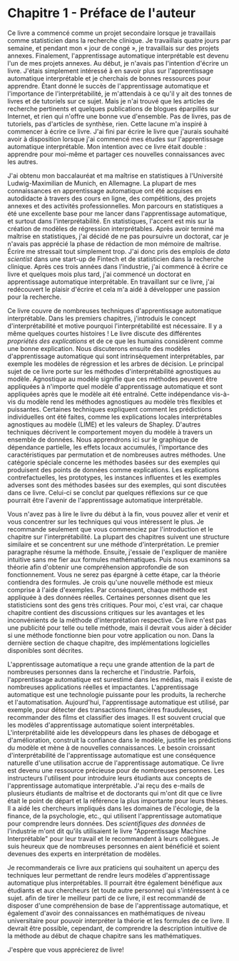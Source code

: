 # Chapitre 1 - Préface de l'auteur

Ce livre a commencé comme un projet secondaire lorsque je travaillais comme statisticien dans la recherche clinique. Je travaillais quatre jours par semaine, et pendant mon « jour de congé », je travaillais sur des projets annexes. Finalement, l'apprentissage automatique interprétable est devenu l'un de mes projets annexes. Au début, je n'avais pas l'intention d'écrire un livre. J'étais simplement intéressé à en savoir plus sur l'apprentissage automatique interprétable et je cherchais de bonnes ressources pour apprendre.
Étant donné le succès de l'apprentissage automatique et l'importance de l'interprétabilité, je m'attendais à ce qu'il y ait des tonnes de livres et de tutoriels sur ce sujet. Mais je n'ai trouvé que les articles de recherche pertinents et quelques publications de blogues éparpillés sur Internet, et rien qui n'offre une bonne vue d'ensemble. Pas de livres, pas de tutoriels, pas d'articles de synthèse, rien. Cette lacune m'a inspiré à commencer à écrire ce livre. J'ai fini par écrire le livre que j'aurais souhaité avoir à disposition lorsque j'ai commencé mes études sur l'apprentissage automatique interprétable. Mon intention avec ce livre était double : apprendre pour moi-même et partager ces nouvelles connaissances avec les autres.
<!--
This book started as a side project when I was working as a statistician in clinical research.
I worked four days a week, and on my "day off" I worked on side projects.
Eventually, interpretable machine learning became one of my side projects.
At first I had no intention of writing a book.
Instead, I was simply interested in finding out more about interpretable machine learning and was looking for good resources to learn from.
Given the success of machine learning and the importance of interpretability, I expected that there would be tons of books and tutorials on this topic.
But I only found the relevant research papers and a few blog posts scattered around the internet, but nothing with a good overview.
No books, no tutorials, no overview papers, nothing.
This gap inspired me to start writing this book.
I ended up writing the book I wished was available when I began my study of interpretable machine learning.
My intention with this book was twofold: to learn for myself and to share this new knowledge with others.
-->

<!-- Introduction to Author -->
J'ai obtenu mon baccalauréat et ma maîtrise en statistiques à l'Université Ludwig-Maximilian de Munich, en Allemagne. La plupart de mes connaissances en apprentissage automatique ont été acquises en autodidacte à travers des cours en ligne, des compétitions, des projets annexes et des activités professionnelles. Mon parcours en statistiques a été une excellente base pour me lancer dans l'apprentissage automatique, et surtout dans l'interprétabilité. En statistiques, l'accent est mis sur la création de modèles de régression interprétables. Après avoir terminé ma maîtrise en statistiques, j'ai décidé de ne pas poursuivre un doctorat, car je n'avais pas apprécié la phase de rédaction de mon mémoire de maîtrise. Écrire me stressait tout simplement trop. J'ai donc pris des emplois de _data scientist_ dans une start-up de Fintech et de statisticien dans la recherche clinique. Après ces trois années dans l'industrie, j'ai commencé à écrire ce livre et quelques mois plus tard, j'ai commencé un doctorat en apprentissage automatique interprétable. En travaillant sur ce livre, j'ai redécouvert le plaisir d'écrire et cela m'a aidé à développer une passion pour la recherche.
<!--
I received my bachelor's and master's degree in statistics at the LMU Munich, Germany.
Most of my knowledge about machine learning was self-taught through online courses, competitions, side projects and professional activities.
My statistical background was an excellent basis for getting into machine learning, and especially for interpretability.
In statistics, a major focus is on building interpretable regression models.
After I finished my master's degree in statistics, I decided not to pursue a PhD, because I did not enjoy writing my master's thesis.
Writing just stressed me out too much.
So I took jobs as data scientist in a Fintech start-up and as statistician in clinical research.
After these three years in industry I started writing this book and a few months later I started a PhD in interpretable machine learning.
While working on this book, I rediscovered the joy of writing and it helped me to develop a passion for research.
-->

Ce livre couvre de nombreuses techniques d'apprentissage automatique interprétable. Dans les premiers chapitres, j'introduis le concept d'interprétabilité et motive pourquoi l'interprétabilité est nécessaire. Il y a même quelques courtes histoires ! Le livre discute des différentes _propriétés des explications_ et de ce que les humains considèrent comme une bonne explication. Nous discuterons ensuite des modèles d'apprentissage automatique qui sont intrinsèquement interprétables, par exemple les modèles de régression et les arbres de décision. Le principal sujet de ce livre porte sur les méthodes d'interprétabilité agnostiques au modèle. Agnostique au modèle signifie que ces méthodes peuvent être appliquées à n'importe quel modèle d'apprentissage automatique et sont appliquées après que le modèle ait été entraîné. Cette indépendance vis-à-vis du modèle rend les méthodes agnostiques au modèle très flexibles et puissantes. Certaines techniques expliquent comment les prédictions individuelles ont été faites, comme les explications locales interprétables agnostiques au modèle (LIME) et les valeurs de Shapley. D'autres techniques décrivent le comportement moyen du modèle à travers un ensemble de données. Nous apprendrons ici sur le graphique de dépendance partielle, les effets locaux accumulés, l'importance des caractéristiques par permutation et de nombreuses autres méthodes. Une catégorie spéciale concerne les méthodes basées sur des exemples qui produisent des points de données comme explications. Les explications contrefactuelles, les prototypes, les instances influentes et les exemples adverses sont des méthodes basées sur des exemples, qui sont discutées dans ce livre. Celui-ci se conclut par quelques réflexions sur ce que pourrait être l'avenir de l'apprentissage automatique interprétable.
<!--
This book covers many techniques of interpretable machine learning.
In the first chapters, I introduce the concept of interpretability and motivate why interpretability is necessary.
There are even some short stories!
The book discusses the different properties of explanations and what humans think is a good explanation.
Then we will discuss machine learning models that are inherently interpretable, for example regression models and decision trees.
The main focus of this book is on model-agnostic interpretability methods.
Model-agnostic means that these methods can be applied to any machine learning model and are applied after the model has been trained.
This independence from the model makes model-agnostic methods very flexible and powerful.
Some techniques explain how individual predictions were made, like local interpretable model-agnostic explanations (LIME) and Shapley values.
Other techniques describe the average behavior of the model across a dataset.
Here we learn about the partial dependence plot, accumulated local effects, permutation feature importance and many other methods.
A special category is example-based methods that produce data points as explanations.
Counterfactual explanations, prototypes, influential instances and adversarial examples are example-based methods, which are discussed in this book.
The book concludes with some reflections on what the future of interpretable machine learning might look like.
-->

Vous n'avez pas à lire le livre du début à la fin, vous pouvez aller et venir et vous concentrer sur les techniques qui vous intéressent le plus. Je recommande seulement que vous commenciez par l'introduction et le chapitre sur l'interprétabilité. La plupart des chapitres suivent une structure similaire et se concentrent sur une méthode d'interprétation. Le premier paragraphe résume la méthode.
Ensuite, j'essaie de l'expliquer de manière intuitive sans me fier aux formules mathématiques. Puis nous examinons sa théorie afin d'obtenir une compréhension approfondie de son fonctionnement. Vous ne serez pas épargné à cette étape, car la théorie contiendra des formules. Je crois qu'une nouvelle méthode est mieux comprise à l'aide d'exemples. Par conséquent, chaque méthode est appliquée à des données réelles. Certaines personnes disent que les statisticiens sont des gens très critiques.
Pour moi, c'est vrai, car chaque chapitre contient des discussions critiques sur les avantages et les inconvénients de la méthode d'interprétation respective. Ce livre n'est pas une publicité pour telle ou telle méthode, mais il devrait vous aider à décider si une méthode fonctionne bien pour votre application ou non. Dans la dernière section de chaque chapitre, des implémentations logicielles disponibles sont décrites.
<!--
You do not have to read the book from cover to cover, you can jump back and forth and concentrate on the techniques that interest you most.
I only recommend that you start with the introduction and the chapter on interpretability.
Most chapters follow a similar structure and focus on one interpretation method.
The first paragraph summarizes the method.
Then I try to explain the method intuitively without relying on mathematical formulas.
Then we look at the theory of the method to get a deep understanding of how it works.
You will not be spared here, because the theory will contain formulas.
I believe that a new method is best understood using examples.
Therefore, each method is applied to real data.
Some people say that statisticians are very critical people.
For me, this is true, because each chapter contains critical discussions about advantages and disadvantages of the respective interpretation method.
This book is not an advertisement for the methods, but it should help you decide whether a method works well for your application or not.
In the last section of each chapter, available software implementations are discussed.
-->

L'apprentissage automatique a reçu une grande attention de la part de nombreuses personnes dans la recherche et l'industrie. Parfois, l'apprentissage automatique est surestimé dans les médias, mais il existe de nombreuses applications réelles et impactantes. L'apprentissage automatique est une technologie puissante pour les produits, la recherche et l'automatisation. Aujourd'hui, l'apprentissage automatique est utilisé, par exemple, pour détecter des transactions financières frauduleuses, recommander des films et classifier des images.
Il est souvent crucial que les modèles d'apprentissage automatique soient interprétables. L'interprétabilité aide les développeurs dans les phases de débogage et d'amélioration, construit la confiance dans le modèle, justifie les prédictions du modèle et mène à de nouvelles connaissances. Le besoin croissant d'interprétabilité de l'apprentissage automatique est une conséquence naturelle d'une utilisation accrue de l'apprentissage automatique.
Ce livre est devenu une ressource précieuse pour de nombreuses personnes. Les instructeurs l'utilisent pour introduire leurs étudiants aux concepts de l'apprentissage automatique interprétable. J'ai reçu des e-mails de plusieurs étudiants de maîtrise et de doctorants qui m'ont dit que ce livre était le point de départ et la référence la plus importante pour leurs thèses. Il a aidé les chercheurs impliqués dans les domaines de l'écologie, de la finance, de la psychologie, etc., qui utilisent l'apprentissage automatique pour comprendre leurs données. Des _scientifiques des données_ de l'industrie m'ont dit qu'ils utilisaient le livre "Apprentissage Machine Interprétable" pour leur travail et le recommandent à leurs collègues. Je suis heureux que de nombreuses personnes en aient bénéficié et soient devenues des experts en interprétation de modèles.
<!--
Machine learning has received great attention from many people in research and industry.
Sometimes machine learning is overhyped in the media, but there are many real and impactful applications.
Machine learning is a powerful technology for products, research and automation.
Today, machine learning is used, for example, to detect fraudulent financial transactions, recommend movies and classify images.
It is often crucial that machine learning models are interpretable.
Interpretability helps developers with debugging and improvements, builds trust in the model, justifies model predictions and leads to new insights.
The increased need for machine learning interpretability is a natural consequence of an increased use of machine learning.
This book has become a valuable resource for many people.
Teaching instructors use the book to introduce their students to the concepts of interpretable machine learning.
I have received e-mails from several Master's students and Ph.D. students who told me that this book was the starting point and most important reference for their theses.
The book has helped applied researchers in the fields of ecology, finance, psychology, etc.  who use machine learning to understand their data.
Data scientists from industry told me that they use the "Interpretable Machine Learning" book for their work and recommend it to their colleagues.
I am happy that many people benefited from this book and become experts in model interpretation.
-->

Je recommanderais ce livre aux praticiens qui souhaitent un aperçu des techniques leur permettant de rendre leurs modèles d'apprentissage automatique plus interprétables. Il pourrait être également bénéfique aux étudiants et aux chercheurs (et toute autre personne) qui s'intéressent à ce sujet. afin de tirer le meilleur parti de ce livre, il est recommandé de disposer d'une compréhension de base de l'apprentissage automatique, et également d'avoir des connaissances en mathématiques de niveau universitaire pour pouvoir interpréter la théorie et les formules de ce livre. Il devrait être possible, cependant, de comprendre la description intuitive de la méthode au début de chaque chapitre sans les mathématiques.
<!--
I would recommend this book to practitioners who want an overview of techniques to make their machine learning models more interpretable.
It would also prove beneficial to students and researchers (and anyone else) who is interested in the topic.
To make the most out of this book, you should have a basic understanding of machine learning.
You should also have an understanding of entry level university mathematics to be able to follow the theory and formulas in this book.
It should also be possible, however, to understand the intuitive description of the method at the beginning of each chapter without mathematics.
-->

J'espère que vous apprécierez de livre!
<!--
I hope you enjoy the book!
-->